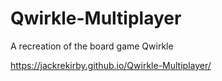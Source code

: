 # Qwirkle-Multiplayer

A recreation of the board game Qwirkle

https://jackrekirby.github.io/Qwirkle-Multiplayer/
